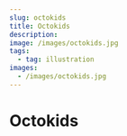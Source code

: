 ```yaml
---
slug: octokids
title: Octokids
description:
image: /images/octokids.jpg
tags:
  - tag: illustration
images:
  - /images/octokids.jpg
---
```


# Octokids
